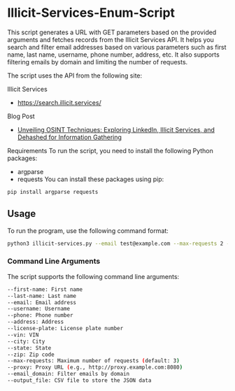 # Illicit-Services-Enum-Script

This script generates a URL with GET parameters based on the provided arguments and fetches records from the Illicit Services API. It helps you search and filter email addresses based on various parameters such as first name, last name, username, phone number, address, etc. It also supports filtering emails by domain and limiting the number of requests. 

The script uses the API from the following site:

Illicit Services
- https://search.illicit.services/

Blog Post
- [Unveiling OSINT Techniques: Exploring LinkedIn, Illicit Services, and Dehashed for Information Gathering](https://whiteknightlabs.com/2023/04/15/unveiling-osint-techniques-exploring-linkedin-illicit-services-and-dehashed-for-information-gathering/)

Requirements
To run the script, you need to install the following Python packages:

- argparse
- requests
You can install these packages using pip:

```bash
pip install argparse requests
```

## Usage
To run the program, use the following command format:

```bash
python3 illicit-services.py --email test@example.com --max-requests 2 --email_domain example.com
```

### Command Line Arguments

The script supports the following command line arguments:

```bash
--first-name: First name
--last-name: Last name
--email: Email address
--username: Username
--phone: Phone number
--address: Address
--license-plate: License plate number
--vin: VIN
--city: City
--state: State
--zip: Zip code
--max-requests: Maximum number of requests (default: 3)
--proxy: Proxy URL (e.g., http://proxy.example.com:8080)
--email_domain: Filter emails by domain
--output_file: CSV file to store the JSON data
```
